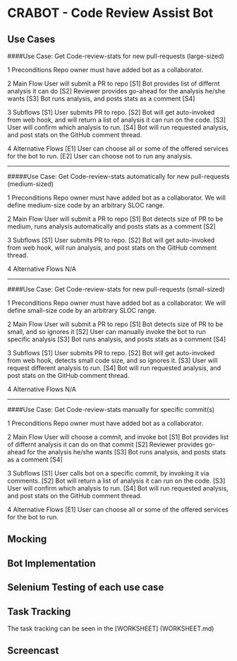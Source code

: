 # CRABOT - Code Review Assist Bot

## Use Cases

####Use Case: Get Code-review-stats for new pull-requests (large-sized)

1 Preconditions
   Repo owner must have added bot as a collaborator.

2 Main Flow
   User will submit a PR to repo [S1]
   Bot provides list of differnt analysis it can do [S2]
   Reviewer provides go-ahead for the analysis he/she wants [S3]
   Bot runs analysis, and posts stats as a comment [S4]

3 Subflows
  [S1] User submits PR to repo.
  [S2] Bot will get auto-invoked from web hook, and will return a list of analysis it can run on the code. 
  [S3] User will confirm which analysis to run.
  [S4] Bot will run requested analysis, and post stats on the GitHub comment thread.

4 Alternative Flows
  [E1] User can choose all or some of the offered services for the bot to run.
  [E2] User can choose not to run any analysis.

--------------------------------------------------

#####Use Case: Get Code-review-stats automatically for new pull-requests (medium-sized) 

1 Preconditions
   Repo owner must have added bot as a collaborator.
   We will define medium-size code by an arbitrary SLOC range.

2 Main Flow
   User will submit a PR to repo [S1]
   Bot detects size of PR to be medium, runs analysis automatically and posts stats as a comment [S2]

3 Subflows
  [S1] User submits PR to repo.
  [S2] Bot will get auto-invoked from web hook, will run analysis, and post stats on the GitHub comment thread.

4 Alternative Flows
  N/A

--------------------------------------------------  

####Use Case: Get Code-review-stats for new pull-requests (small-sized) 

1 Preconditions
   Repo owner must have added bot as a collaborator.
   We will define small-size code by an arbitrary SLOC range.

2 Main Flow
   User will submit a PR to repo [S1]
   Bot detects size of PR to be small, and so ignores it [S2]
   User can manually invoke the bot to run specific analysis [S3]
   Bot runs analysis, and posts stats as a comment [S4]

3 Subflows
  [S1] User submits PR to repo.
  [S2] Bot will get auto-invoked from web hook, detects small code size, and so ignores it.
  [S3] User will request different analysis to run.
  [S4] Bot will run requested analysis, and post stats on the GitHub comment thread.

4 Alternative Flows
  N/A

--------------------------------------------------  

####Use Case: Get Code-review-stats manually for specific commit(s)

1 Preconditions
   Repo owner must have added bot as a collaborator. 

2 Main Flow
   User will choose a commit, and invoke bot [S1]
   Bot provides list of differnt analysis it can do on that commit [S2]
   Reviewer provides go-ahead for the analysis he/she wants [S3]
   Bot runs analysis, and posts stats as a comment [S4]

3 Subflows
  [S1] User calls bot on a specific commit, by invoking it via comments.
  [S2] Bot will return a list of analysis it can run on the code. 
  [S3] User will confirm which analysis to run.
  [S4] Bot will run requested analysis, and post stats on the GitHub comment thread.

4 Alternative Flows
  [E1] User can choose all or some of the offered services for the bot to run.



## Mocking

## Bot Implementation

## Selenium Testing of each use case

## Task Tracking

The task tracking can be seen in the [WORKSHEET] (WORKSHEET.md)

## Screencast




